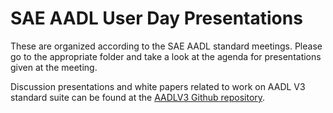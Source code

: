 # SAE AADL User Day Presentations
These are organized according to the SAE AADL standard meetings. Please go to the appropriate folder and take a look at the agenda for presentations given at the meeting.

Discussion presentations and white papers related to work on AADL V3 standard suite can be found at the [AADLV3 Github repository](https://github.com/saeaadl/aadlv3/tree/master/SAEAADLV3). 